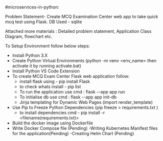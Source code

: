 #microservices-in-python:

Problem Statement- Create MCQ Examination Center web app to take quick mcq test using Flask. 
DB Used - sqlite 

Attached more materials : Detailed problem statement,  Application Class Diagram, flowchart etc.

To Setup Environment follow below steps:

- Install Python 3.X
- Create Python Virtual Environments (python -m venv <env_name>  then activate it by running activate.bat)
- Install Python VS Code Extension
- To create MCQ Exam Center Flask web application follow:
    - install flask using - pip install Flask
    - to check whats install - pip list
    - To run the application use cmd : flask --app app run
    - To initialise db use cmd : flask --app app init-db
    - Jinja templating for Dynamic Web Pages (import render_template)
- Use Pip to Freeze Python Dependencies (pip freeze  > requirements.txt )
    - to install dependencies cmd - pip install -r <filename(requirements.txt)>
- Build the docker image using Dockerfile
- Write Docker Compose file (Pending)
-Writing Kubernetes Manifest files for the application(Pending)
-Creating Helm Chart (Pending)

